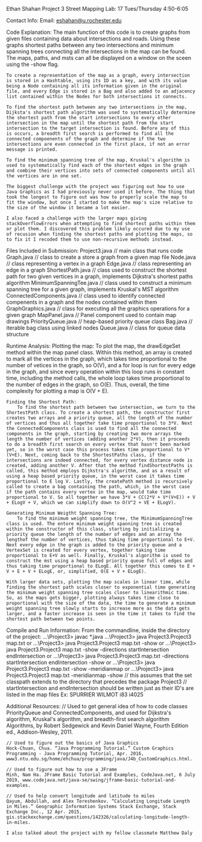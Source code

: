Ethan Shahan Project 3 Street Mapping
Lab: 17 Tues/Thursday 4:50-6:05

Contact Info:
    Email: eshahan@u.rochester.edu

Code Explanation:
    The main function of this code is to create graphs from given files containing data about intersections and roads. Using these graphs shortest paths between any two intersections and minimum spanning trees connecting all the intersections in the map can be found. The maps, paths, and msts can all be displayed on a window on the sceen using the -show flag.

    To create a representation of the map as a graph, every intersection is stored in a Hashtable, using its ID as a key, and with its value being a Node containing all its information given in the original file, and every Edge is stored in a Bag and also added to an adjacency list contained within the Nodes for both intersections it connects.

    To find the shortest path between any two intersections in the map, Dijksta's shortest path algorithm was used to systematically determine the shortest path from the start intersections to every other intersection in the map until the shortest path from the start intersection to the target intersection is found. Before any of this is occurs, a breadth first search is performed to find all the connected compoenents of the graph and determine if the two intersections are even connected in the first place, if not an error message is printed.

    To find the minimum spanning tree of the map, Kruskal's algorithm is used to systematically find each of the shortest edges in the graph and combine their vertices into sets of connected components until all the vertices are in one set. 

    The biggest challenge with the project was figuring out how to use Java Graphics as I had previously never used it before. The thing that took the longest to figure out was how to properly scale the map to fit the window, but once I started to make the map's size relative to the size of the window it became a lot easier.

    I also faced a challenge with the larger maps giving stackOverflowErrors when attempting to find shortest paths within them or plot them. I discovered this problem likely occured due to my use of recusion when finding the shortest paths and plotting the maps, so to fix it I recoded them to use non-recursive methods instead.

Files Included in Submission:
    Project3.java   // main class that runs code
    Graph.java  // class to create a store a graph from a given map file
    Node.java   // class representing a vertex in a graph
    Edge.java   // class representing an edge in a graph
    ShortestPath.java   // class used to construct the shortest path for two given vertices in a graph, implements Dijkstra's shortest paths algorithm
    MinimumSpanningTee.java // class used to construct a minimum spanning tree for a given graph, implements Kruskal's MST algorithm
    ConnectedComponents.java    // class used to identify connected compenents in a graph and the nodes contained within them
    GraphGraphics.java  // class for executing all the graphics operations for a given graph
    MapPanel.java   // Panel component used to contain map drawings
    PriorityQueue.java  // heap-based priority queue class 
    Bag.java    // iterable bag class using linked nodes
    Queue.java  // class for queue data structure

Runtime Analysis:
    Plotting the map:
        To plot the map, the drawEdgeSet method within the map panel class. Within this method, an array is created to mark all the vertices in the graph, which takes time proportional to the number of vetices in the graph, so O(V), and a for loop is run for every edge in the graph, and since every operation within this loop runs in constant time, including the method calls, the whole loop takes time proportional to the number of edges in the graph, so O(E). Thus, overall, the time complexity for plotting a map is O(V + E).

    Finding the Shortest Path:
        To find the shortest path between two intersection, we turn to the ShortestPath class. To create a shortest path, the constructor first creates two arrays and a priority queue, all the length of the number of vertices and thus all together take time proportional to 3*V. Next the ConnectedComponents class is used to find all the connected components in the graph, starting by creating two more arrays the length the number of vertices (adding another 2*V), then it proceeds to do a breadth first search on every vertex that hasn't been marked yet, so in the worst case this process takes time proportional to V*(V+E). Next, coming back to the ShortestPaths class, if the intersections are indeed connected, for every vertex distance node is created, adding another V. After that the method findShortestPaths is called, this method employs Dijkstra's algorithm, and as a result of using a heap based priority queue, in the worst case it takes time proportional to E log V. Lastly, the createPath method is recursively called to create a bag containing the path, which, in the worst case if the path contains every vertex in the map, would take time proportional to V. So all together we have 3*V + CC(2*V + V*(V+E)) + V + ELogV + V, which we can simplify down to O(V^2 + VE + ELogV).

    Generating Minimum Weigtht Spanning Tree:
        To find the minimum weight spanning tree, the MinimumSpanningTree class is used. The entore minimum weight spanning tree is created within the constructor of this class, starting by initializing a priority queue the length of the number of edges and an array the lengthof the number of vertices, thus taking time proportional to E+V. Next every edge in the graph is added to the priority queue and a VertexSet is created for every vertex, together taking time proportional to E+V as well. Finally, Kruskal's algorithm is used to construct the mst using a heap based priority queue full of edges and thus taking time proportional to ELogE. All together this comes to E + V + E + V + ELogE, or, simplified, O(E + V + ELogE).

    With larger data sets, plotting the map scales in linear time, while finding the shortest path scales closer to exponential time generating the minimum weight spanning tree scales closer to linearithmic time. So, as the maps gets bigger, plotting always takes time close to proportional with the size of the data, the time to generate a minimum weight spanning tree slowly starts to increase more as the data gets larger, and a faster increase is seen in the time it takes to find the shortest path between two points.


Compile and Run Information:
    From the commandline, inside the directory of the project:
        ...\Project3> javac *.java
        ...\Project3> java Project3.Project3 map.txt
        or 
        ...\Project3> java Project3.Project3 map.txt -show
        or
        ...\Project3> java Project3.Project3 map.txt -show -directions startIntersection endIntersection
        or
        ...\Project3> java Project3.Project3 map.txt -directions startIntersection endIntersection -show
        or
        ...\Project3> java Project3.Project3 map.txt -show -meridianmap
        or
        ...\Project3> java Project3.Project3 map.txt -meridianmap -show
        // this assumes that the set classpath extends to the directory that precedes the package Project3
        // startIntersection and endIntersection should be written just as their ID's are listed in the map files
            Ex: SPURRIER WILMOT
                i83 i4025

Additional Resources:
    // Used to get general idea of how to code classes PriorityQueue and ConnectedComponents, and used for Dijkstra's algorithm, Kruskal's algorithm, and breadth-first search algorithm
    Algorithms, by Robert Sedgewick and Kevin Daniel Wayne, Fourth Edition ed., Addison-Wesley, 2011.

    // Used to figure out the basics of Java Graphics
    Hock-Chuan, Chua. “Java Programming Tutorial.” Custom Graphics Programming - Java Programming Tutorial, Apr. 2016, www3.ntu.edu.sg/home/ehchua/programming/java/J4b_CustomGraphics.html.  

    // Used to figure out how to use a JFrame
    Minh, Nam Ha. JFrame Basic Tutorial and Examples, CodeJava.net, 6 July 2019, www.codejava.net/java-se/swing/jframe-basic-tutorial-and-examples. 

    // Used to help convert longitude and latitude to miles
    Qayum, Abdullah, and Alex Tereshenkov. “Calculating Longitude Length in Miles.” Geographic Information Systems Stack Exchange, Stack Exchange Inc., 12 Apr. 2015, gis.stackexchange.com/questions/142326/calculating-longitude-length-in-miles. 

    I also talked about the project with my fellow classmate Matthew Daly